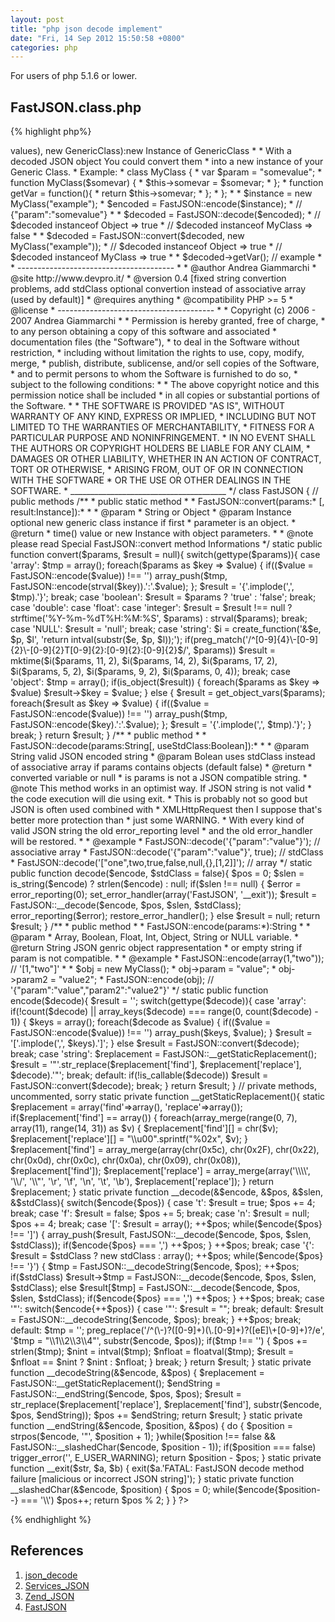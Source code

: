 ```yaml
---
layout: post
title: "php json decode implement"
date: "Fri, 14 Sep 2012 15:50:58 +0800"
categories: php
---
```


For users of php 5.1.6 or lower.

FastJSON.class.php
-----

{% highlight php%}
<?php
/**_______________________________________
 *
 *  FastJSON (strict version for PHP 5.2 or greater),
 *  simple and fast Pear Service_JSON encoder/decoder alternative
 *  [http://pear.php.net/pepr/pepr-proposal-show.php?id=198]
 * ---------------------------------------
 * This class is about two time faster than Pear Service_JSON class.
 * This class is probably not powerful as Service_JSON but it has
 * no dependencies and converts correctly ASCII range 0x00 - 0x1F too.
 * There's any string convertion, just regular RFC specific characters are converted
 * into \u00XX string.
 * To don't have problems with other chars try to use utf8_encode($json_encoded_string).
 * To recieve correctly JSON strings from JavaScript use encodeURIComponent then
 * use, if is necessary, utef8_decode before JS to PHP convertion.
 * decode method doesn't returns a standard object class but You can
 * create the corret class directly with FastJSON::convert method
 * and with them You can manage JS Date objects too.
 * ---------------------------------------
 * Summary of static public methods
 *
 *  convert
 *          extra, special method
 *
 *  decode
 *          converts a valid JSON string
 *          into a native PHP variable
 *
 *  encode
 *          converts a native php variable
 *          into a valid JSON string
 * ---------------------------------------
 *
 * Special FastJSON::convert method Informations
 * _______________________________________
 * ---------------------------------------
 * This method is used by FastJSON::encode method but should be used
 * to do these convertions too:
 *
 * - JSON string to time() integer:
 *
 *      FastJSON::convert(decodedDate:String):time()
 *
 *  If You recieve a date string rappresentation You
 *  could convert into respective time() integer.
 *  Example:
 *      FastJSON::convert(FastJSON::decode($clienttime));
 *      // i.e. $clienttime = 2006-11-09T14:42:30
 *      // returned time will be an integer useful with gmdate or date
 *      // to create, for example, this string
 *          // Thu Nov 09 2006 14:42:30 GMT+0100 (Rome, Europe)
 *
 * - time() to JSON string:
 *
 *      FastJSON::convert(time():Int32, true:Boolean):JSON Date String format
 *
 *  You could send server time() informations and send them to clients.
 *  Example:
 *      FastJSON::convert(time(), true);
 *      // i.e. 2006-11-09T14:42:30
 *
 * - associative array to generic class:
 *
 *      FastJSON::convert(array(params=>values), new GenericClass):new Instance of GenericClass
 *
 *  With a decoded JSON object You could convert them
 *  into a new instance of your Generic Class.
 *  Example:
 *      class MyClass {
 *          var $param = "somevalue";
 *          function MyClass($somevar) {
 *              $this->somevar = $somevar;
 *          };
 *          function getVar = function(){
 *              return $this->somevar;
 *          };
 *      };
 *
 *      $instance = new MyClass("example");
 *      $encoded = FastJSON::encode($instance);
 *      // {"param":"somevalue"}
 *
 *      $decoded = FastJSON::decode($encoded);
 *      // $decoded instanceof Object   => true
 *      // $decoded instanceof MyClass  => false
 *
 *      $decoded = FastJSON::convert($decoded, new MyClass("example"));
 *      // $decoded instanceof Object   => true
 *      // $decoded instanceof MyClass  => true
 *
 *      $decoded->getVar(); // example
 *
 * ---------------------------------------
 *
 * @author      Andrea Giammarchi
 * @site        http://www.devpro.it/
 * @version     0.4 [fixed string convertion problems, add stdClass optional convertion instead of associative array (used by default)]
 * @requires    anything
 * @compatibility   PHP >= 5
 * @license
 * ---------------------------------------
 *
 * Copyright (c) 2006 - 2007 Andrea Giammarchi
 *
 * Permission is hereby granted, free of charge,
 * to any person obtaining a copy of this software and associated
 * documentation files (the "Software"),
 * to deal in the Software without restriction,
 * including without limitation the rights to use, copy, modify, merge,
 * publish, distribute, sublicense, and/or sell copies of the Software,
 * and to permit persons to whom the Software is furnished to do so,
 * subject to the following conditions:
 *
 * The above copyright notice and this permission notice shall be included
 * in all copies or substantial portions of the Software.
 *
 * THE SOFTWARE IS PROVIDED "AS IS", WITHOUT WARRANTY OF ANY KIND, EXPRESS OR IMPLIED,
 * INCLUDING BUT NOT LIMITED TO THE WARRANTIES OF MERCHANTABILITY,
 * FITNESS FOR A PARTICULAR PURPOSE AND NONINFRINGEMENT.
 * IN NO EVENT SHALL THE AUTHORS OR COPYRIGHT HOLDERS BE LIABLE FOR ANY CLAIM,
 * DAMAGES OR OTHER LIABILITY, WHETHER IN AN ACTION OF CONTRACT, TORT OR OTHERWISE,
 * ARISING FROM, OUT OF OR IN CONNECTION WITH THE SOFTWARE
 * OR THE USE OR OTHER DEALINGS IN THE SOFTWARE.
 * _______________________________________
 */
class FastJSON {

    // public methods

    /**
     * public static method
     *
     *  FastJSON::convert(params:* [, result:Instance]):*
     *
     * @param   *   String or Object
     * @param   Instance    optional new generic class instance if first
     *              parameter is an object.
     * @return  *   time() value or new Instance with object parameters.
     *
     * @note    please read Special FastJSON::convert method Informations
     */
    static public function convert($params, $result = null){
        switch(gettype($params)){
            case    'array':
                    $tmp = array();
                    foreach($params as $key => $value) {
                        if(($value = FastJSON::encode($value)) !== '')
                            array_push($tmp, FastJSON::encode(strval($key)).':'.$value);
                    };
                    $result = '{'.implode(',', $tmp).'}';
                    break;
            case    'boolean':
                    $result = $params ? 'true' : 'false';
                    break;
            case    'double':
            case    'float':
            case    'integer':
                    $result = $result !== null ? strftime('%Y-%m-%dT%H:%M:%S', $params) : strval($params);
                    break;
            case    'NULL':
                    $result = 'null';
                    break;
            case    'string':
                    $i = create_function('&$e, $p, $l', 'return intval(substr($e, $p, $l));');
                    if(preg_match('/^[0-9]{4}\-[0-9]{2}\-[0-9]{2}T[0-9]{2}:[0-9]{2}:[0-9]{2}$/', $params))
                        $result = mktime($i($params, 11, 2), $i($params, 14, 2), $i($params, 17, 2), $i($params, 5, 2), $i($params, 9, 2), $i($params, 0, 4));
                    break;
            case    'object':
                    $tmp = array();
                    if(is_object($result)) {
                        foreach($params as $key => $value)
                            $result->$key = $value;
                    } else {
                        $result = get_object_vars($params);
                        foreach($result as $key => $value) {
                            if(($value = FastJSON::encode($value)) !== '')
                                array_push($tmp, FastJSON::encode($key).':'.$value);
                        };
                        $result = '{'.implode(',', $tmp).'}';
                    }
                    break;
        }
        return $result;
    }

    /**
     * public method
     *
     *  FastJSON::decode(params:String[, useStdClass:Boolean]):*
     *
     * @param   String  valid JSON encoded string
     * @param   Bolean  uses stdClass instead of associative array if params contains objects (default false)
     * @return  *   converted variable or null
     *              is params is not a JSON compatible string.
     * @note    This method works in an optimist way. If JSON string is not valid
     *      the code execution will die using exit.
     *      This is probably not so good but JSON is often used combined with
     *      XMLHttpRequest then I suppose that's better more protection than
     *      just some WARNING.
     *      With every kind of valid JSON string the old error_reporting level
     *      and the old error_handler will be restored.
     *
     * @example
     *      FastJSON::decode('{"param":"value"}'); // associative array
     *      FastJSON::decode('{"param":"value"}', true); // stdClass
     *      FastJSON::decode('["one",two,true,false,null,{},[1,2]]'); // array
     */
    static public function decode($encode, $stdClass = false){
        $pos = 0;
        $slen = is_string($encode) ? strlen($encode) : null;
        if($slen !== null) {
            $error = error_reporting(0);
            set_error_handler(array('FastJSON', '__exit'));
            $result = FastJSON::__decode($encode, $pos, $slen, $stdClass);
            error_reporting($error);
            restore_error_handler();
        }
        else
            $result = null;
        return $result;
    }

    /**
     * public method
     *
     *  FastJSON::encode(params:*):String
     *
     * @param   *       Array, Boolean, Float, Int, Object, String or NULL variable.
     * @return  String      JSON genric object rappresentation
     *              or empty string if param is not compatible.
     *
     * @example
     *      FastJSON::encode(array(1,"two")); // '[1,"two"]'
     *
     *      $obj = new MyClass();
     *      obj->param = "value";
     *      obj->param2 = "value2";
     *      FastJSON::encode(obj); // '{"param":"value","param2":"value2"}'
     */
    static public function encode($decode){
        $result = '';
        switch(gettype($decode)){
            case    'array':
                    if(!count($decode) || array_keys($decode) === range(0, count($decode) - 1)) {
                        $keys = array();
                        foreach($decode as $value) {
                            if(($value = FastJSON::encode($value)) !== '')
                                array_push($keys, $value);
                        }
                        $result = '['.implode(',', $keys).']';
                    }
                    else
                        $result = FastJSON::convert($decode);
                    break;
            case    'string':
                    $replacement = FastJSON::__getStaticReplacement();
                    $result = '"'.str_replace($replacement['find'], $replacement['replace'], $decode).'"';
                    break;
            default:
                    if(!is_callable($decode))
                        $result = FastJSON::convert($decode);
                    break;
        }
        return $result;
    }

    // private methods, uncommented, sorry
    static private function __getStaticReplacement(){
        static $replacement = array('find'=>array(), 'replace'=>array());
        if($replacement['find'] == array()) {
            foreach(array_merge(range(0, 7), array(11), range(14, 31)) as $v) {
                $replacement['find'][] = chr($v);
                $replacement['replace'][] = "\\u00".sprintf("%02x", $v);
            }
            $replacement['find'] = array_merge(array(chr(0x5c), chr(0x2F), chr(0x22), chr(0x0d), chr(0x0c), chr(0x0a), chr(0x09), chr(0x08)), $replacement['find']);
            $replacement['replace'] = array_merge(array('\\\\', '\\/', '\\"', '\r', '\f', '\n', '\t', '\b'), $replacement['replace']);
        }
        return $replacement;
    }
    static private function __decode(&$encode, &$pos, &$slen, &$stdClass){
        switch($encode{$pos}) {
            case 't':
                $result = true;
                $pos += 4;
                break;
            case 'f':
                $result = false;
                $pos += 5;
                break;
            case 'n':
                $result = null;
                $pos += 4;
                break;
            case '[':
                $result = array();
                ++$pos;
                while($encode{$pos} !== ']') {
                    array_push($result, FastJSON::__decode($encode, $pos, $slen, $stdClass));
                    if($encode{$pos} === ',')
                        ++$pos;
                }
                ++$pos;
                break;
            case '{':
                $result = $stdClass ? new stdClass : array();
                ++$pos;
                while($encode{$pos} !== '}') {
                    $tmp = FastJSON::__decodeString($encode, $pos);
                    ++$pos;
                    if($stdClass)
                        $result->$tmp = FastJSON::__decode($encode, $pos, $slen, $stdClass);
                    else
                        $result[$tmp] = FastJSON::__decode($encode, $pos, $slen, $stdClass);
                    if($encode{$pos} === ',')
                        ++$pos;
                }
                ++$pos;
                break;
            case '"':
                switch($encode{++$pos}) {
                    case '"':
                        $result = "";
                        break;
                    default:
                        $result = FastJSON::__decodeString($encode, $pos);
                        break;
                }
                ++$pos;
                break;
            default:
                $tmp = '';
                preg_replace('/^(\-)?([0-9]+)(\.[0-9]+)?([eE]\+[0-9]+)?/e', '$tmp = "\\1\\2\\3\\4"', substr($encode, $pos));
                if($tmp !== '') {
                    $pos += strlen($tmp);
                    $nint = intval($tmp);
                    $nfloat = floatval($tmp);
                    $result = $nfloat == $nint ? $nint : $nfloat;
                }
                break;
        }
        return $result;
    }
    static private function __decodeString(&$encode, &$pos) {
        $replacement = FastJSON::__getStaticReplacement();
        $endString = FastJSON::__endString($encode, $pos, $pos);
        $result = str_replace($replacement['replace'], $replacement['find'], substr($encode, $pos, $endString));
        $pos += $endString;
        return $result;
    }
    static private function __endString(&$encode, $position, &$pos) {
        do {
            $position = strpos($encode, '"', $position + 1);
        }while($position !== false && FastJSON::__slashedChar($encode, $position - 1));
        if($position === false)
            trigger_error('', E_USER_WARNING);
        return $position - $pos;
    }
    static private function __exit($str, $a, $b) {
        exit($a.'FATAL: FastJSON decode method failure [malicious or incorrect JSON string]');
    }
    static private function __slashedChar(&$encode, $position) {
        $pos = 0;
        while($encode{$position--} === '\\')
            $pos++;
        return $pos % 2;
    }
}
?>
{% endhighlight %}

References
-----

1. [json_decode](http://php.net/manual/pl/function.json-decode.php)
2. [Services_JSON](http://pear.php.net/pepr/pepr-proposal-show.php?id=198)
3. [Zend_JSON](http://framework.zend.com/manual/en/zend.json.html)
4. [FastJSON](http://www.phpclasses.org/browse/file/17166.html)
